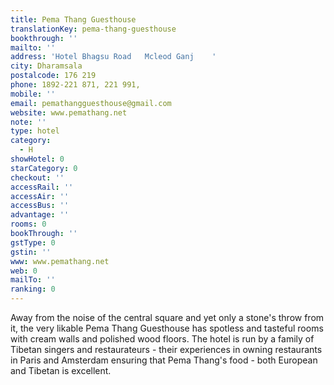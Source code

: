 ```yaml
---
title: Pema Thang Guesthouse
translationKey: pema-thang-guesthouse
bookthrough: ''
mailto: ''
address: 'Hotel Bhagsu Road   Mcleod Ganj    '
city: Dharamsala
postalcode: 176 219
phone: 1892-221 871, 221 991,
mobile: ''
email: pemathangguesthouse@gmail.com
website: www.pemathang.net
note: ''
type: hotel
category:
  - H
showHotel: 0
starCategory: 0
checkout: ''
accessRail: ''
accessAir: ''
accessBus: ''
advantage: ''
rooms: 0
bookThrough: ''
gstType: 0
gstin: ''
www: www.pemathang.net
web: 0
mailTo: ''
ranking: 0
---
```







Away from the noise of the central square and yet only a stone's throw from it, the very likable Pema Thang Guesthouse has spotless and tasteful rooms with cream walls and polished wood floors.     The hotel is run by a family of Tibetan singers and restaurateurs - their experiences in owning restaurants in Paris and Amsterdam ensuring that Pema Thang's food - both European and Tibetan is excellent.